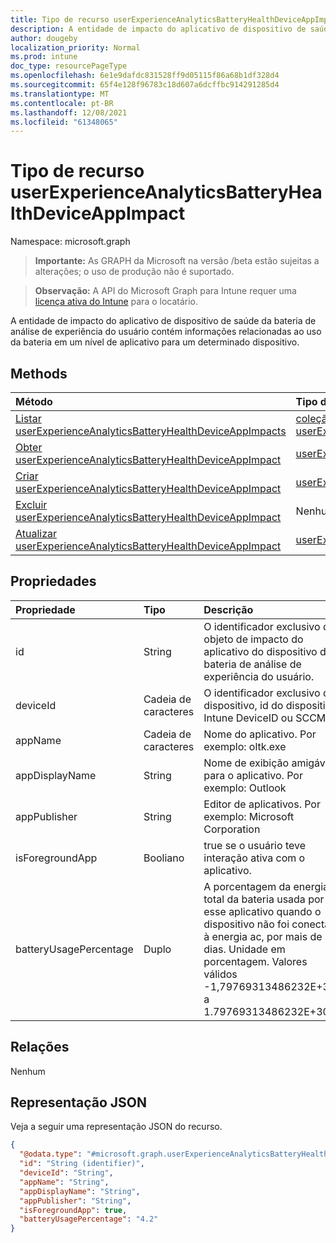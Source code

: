 ```yaml
---
title: Tipo de recurso userExperienceAnalyticsBatteryHealthDeviceAppImpact
description: A entidade de impacto do aplicativo de dispositivo de saúde da bateria de análise de experiência do usuário contém informações relacionadas ao uso da bateria em um nível de aplicativo para um determinado dispositivo.
author: dougeby
localization_priority: Normal
ms.prod: intune
doc_type: resourcePageType
ms.openlocfilehash: 6e1e9dafdc831528ff9d05115f86a68b1df328d4
ms.sourcegitcommit: 65f4e128f96783c18d607a6dcffbc914291285d4
ms.translationtype: MT
ms.contentlocale: pt-BR
ms.lasthandoff: 12/08/2021
ms.locfileid: "61348065"
---
```

# <a name="userexperienceanalyticsbatteryhealthdeviceappimpact-resource-type"></a>Tipo de recurso userExperienceAnalyticsBatteryHealthDeviceAppImpact

Namespace: microsoft.graph

> **Importante:** As GRAPH da Microsoft na versão /beta estão sujeitas a alterações; o uso de produção não é suportado.

> **Observação:** A API do Microsoft Graph para Intune requer uma [licença ativa do Intune](https://go.microsoft.com/fwlink/?linkid=839381) para o locatário.

A entidade de impacto do aplicativo de dispositivo de saúde da bateria de análise de experiência do usuário contém informações relacionadas ao uso da bateria em um nível de aplicativo para um determinado dispositivo.

## <a name="methods"></a>Methods
|Método|Tipo de retorno|Descrição|
|:---|:---|:---|
|[Listar userExperienceAnalyticsBatteryHealthDeviceAppImpacts](../api/intune-devices-userexperienceanalyticsbatteryhealthdeviceappimpact-list.md)|[coleção userExperienceAnalyticsBatteryHealthDeviceAppImpact](../resources/intune-devices-userexperienceanalyticsbatteryhealthdeviceappimpact.md)|Listar propriedades e relações dos [objetos userExperienceAnalyticsBatteryHealthDeviceAppImpact.](../resources/intune-devices-userexperienceanalyticsbatteryhealthdeviceappimpact.md)|
|[Obter userExperienceAnalyticsBatteryHealthDeviceAppImpact](../api/intune-devices-userexperienceanalyticsbatteryhealthdeviceappimpact-get.md)|[userExperienceAnalyticsBatteryHealthDeviceAppImpact](../resources/intune-devices-userexperienceanalyticsbatteryhealthdeviceappimpact.md)|Leia propriedades e relações do [objeto userExperienceAnalyticsBatteryHealthDeviceAppImpact.](../resources/intune-devices-userexperienceanalyticsbatteryhealthdeviceappimpact.md)|
|[Criar userExperienceAnalyticsBatteryHealthDeviceAppImpact](../api/intune-devices-userexperienceanalyticsbatteryhealthdeviceappimpact-create.md)|[userExperienceAnalyticsBatteryHealthDeviceAppImpact](../resources/intune-devices-userexperienceanalyticsbatteryhealthdeviceappimpact.md)|Crie um novo [objeto userExperienceAnalyticsBatteryHealthDeviceAppImpact.](../resources/intune-devices-userexperienceanalyticsbatteryhealthdeviceappimpact.md)|
|[Excluir userExperienceAnalyticsBatteryHealthDeviceAppImpact](../api/intune-devices-userexperienceanalyticsbatteryhealthdeviceappimpact-delete.md)|Nenhum|Exclui um [usuárioExperienceAnalyticsBatteryHealthDeviceAppImpact](../resources/intune-devices-userexperienceanalyticsbatteryhealthdeviceappimpact.md).|
|[Atualizar userExperienceAnalyticsBatteryHealthDeviceAppImpact](../api/intune-devices-userexperienceanalyticsbatteryhealthdeviceappimpact-update.md)|[userExperienceAnalyticsBatteryHealthDeviceAppImpact](../resources/intune-devices-userexperienceanalyticsbatteryhealthdeviceappimpact.md)|Atualize as propriedades de [um objeto userExperienceAnalyticsBatteryHealthDeviceAppImpact.](../resources/intune-devices-userexperienceanalyticsbatteryhealthdeviceappimpact.md)|

## <a name="properties"></a>Propriedades
|Propriedade|Tipo|Descrição|
|:---|:---|:---|
|id|String|O identificador exclusivo do objeto de impacto do aplicativo do dispositivo de bateria de análise de experiência do usuário.|
|deviceId|Cadeia de caracteres|O identificador exclusivo do dispositivo, id do dispositivo Intune DeviceID ou SCCM.|
|appName|Cadeia de caracteres|Nome do aplicativo. Por exemplo: oltk.exe|
|appDisplayName|String|Nome de exibição amigável para o aplicativo. Por exemplo: Outlook|
|appPublisher|String|Editor de aplicativos. Por exemplo: Microsoft Corporation|
|isForegroundApp|Booliano|true se o usuário teve interação ativa com o aplicativo.|
|batteryUsagePercentage|Duplo|A porcentagem da energia total da bateria usada por esse aplicativo quando o dispositivo não foi conectado à energia ac, por mais de 14 dias. Unidade em porcentagem. Valores válidos -1,79769313486232E+308 a 1.79769313486232E+308|

## <a name="relationships"></a>Relações
Nenhum

## <a name="json-representation"></a>Representação JSON
Veja a seguir uma representação JSON do recurso.
<!-- {
  "blockType": "resource",
  "keyProperty": "id",
  "@odata.type": "microsoft.graph.userExperienceAnalyticsBatteryHealthDeviceAppImpact"
}
-->
``` json
{
  "@odata.type": "#microsoft.graph.userExperienceAnalyticsBatteryHealthDeviceAppImpact",
  "id": "String (identifier)",
  "deviceId": "String",
  "appName": "String",
  "appDisplayName": "String",
  "appPublisher": "String",
  "isForegroundApp": true,
  "batteryUsagePercentage": "4.2"
}
```




